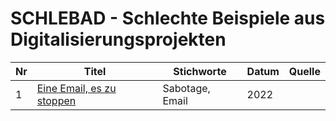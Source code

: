 # SCHLEBAD - Schlechte Beispiele aus Digitalisierungsprojekten

| Nr   | Titel                                        | Stichworte                    | Datum        | Quelle         |
|------| ---------------------------------------------|-------------------------------|--------------|----------------|
|    1 | [Eine Email, es zu stoppen](1_sabotage.md)   | Sabotage, Email               | 2022         |                |

